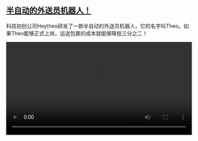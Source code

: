 <!--1680418025000-->
[半自动的外送员机器人！](https://www.dw.com/zh/%E5%8D%8A%E8%87%AA%E5%8A%A8%E7%9A%84%E5%A4%96%E9%80%81%E5%91%98%E6%9C%BA%E5%99%A8%E4%BA%BA%EF%BC%81/a-65169438)
------

<p>科技初创公司Heytheo研发了一款半自动的外送员机器人，它的名字叫Theo。如果Theo能够正式上岗，运送包裹的成本就能够降低三分之二！</small></p><video src="https://tvdownloaddw-a.akamaihd.net/dwtv_video/flv/vdt_zh/2023/bchi230329_001_postroboterwide_01r_AVC_1280x720.mp4" controls style="width:100%"></video>
